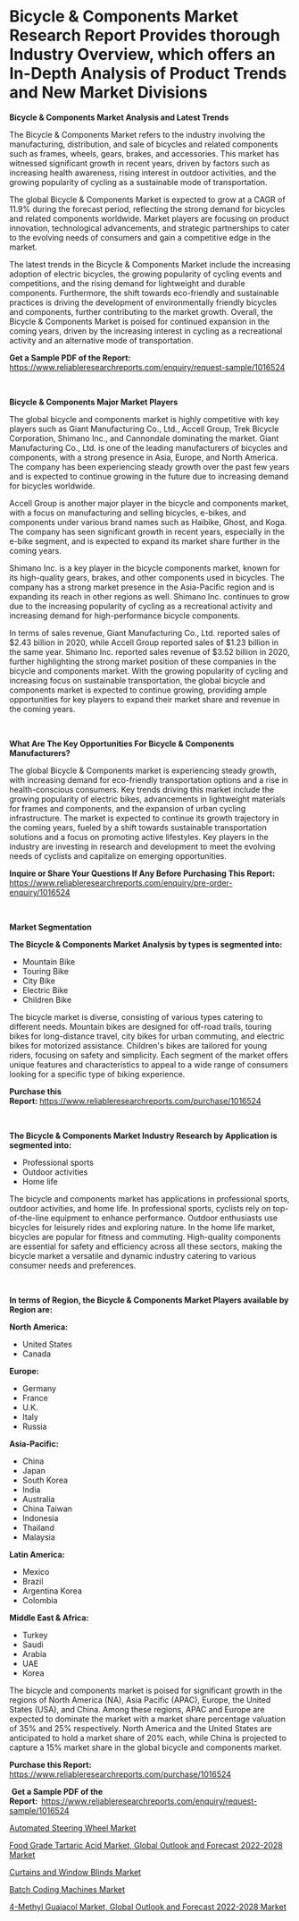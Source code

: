 <p><h1>Bicycle & Components Market Research Report Provides thorough Industry Overview, which offers an In-Depth Analysis of Product Trends and New Market Divisions</h1></p><p><strong>Bicycle & Components Market Analysis and Latest Trends</strong></p>
<p><p>The Bicycle & Components Market refers to the industry involving the manufacturing, distribution, and sale of bicycles and related components such as frames, wheels, gears, brakes, and accessories. This market has witnessed significant growth in recent years, driven by factors such as increasing health awareness, rising interest in outdoor activities, and the growing popularity of cycling as a sustainable mode of transportation.</p><p>The global Bicycle & Components Market is expected to grow at a CAGR of 11.9% during the forecast period, reflecting the strong demand for bicycles and related components worldwide. Market players are focusing on product innovation, technological advancements, and strategic partnerships to cater to the evolving needs of consumers and gain a competitive edge in the market.</p><p>The latest trends in the Bicycle & Components Market include the increasing adoption of electric bicycles, the growing popularity of cycling events and competitions, and the rising demand for lightweight and durable components. Furthermore, the shift towards eco-friendly and sustainable practices is driving the development of environmentally friendly bicycles and components, further contributing to the market growth. Overall, the Bicycle & Components Market is poised for continued expansion in the coming years, driven by the increasing interest in cycling as a recreational activity and an alternative mode of transportation.</p></p>
<p><strong>Get a Sample PDF of the Report:&nbsp;</strong> <a href="https://www.reliableresearchreports.com/enquiry/request-sample/1016524">https://www.reliableresearchreports.com/enquiry/request-sample/1016524</a></p>
<p>&nbsp;</p>
<p><strong>Bicycle & Components Major Market Players</strong></p>
<p><p>The global bicycle and components market is highly competitive with key players such as Giant Manufacturing Co., Ltd., Accell Group, Trek Bicycle Corporation, Shimano Inc., and Cannondale dominating the market. Giant Manufacturing Co., Ltd. is one of the leading manufacturers of bicycles and components, with a strong presence in Asia, Europe, and North America. The company has been experiencing steady growth over the past few years and is expected to continue growing in the future due to increasing demand for bicycles worldwide.</p><p>Accell Group is another major player in the bicycle and components market, with a focus on manufacturing and selling bicycles, e-bikes, and components under various brand names such as Haibike, Ghost, and Koga. The company has seen significant growth in recent years, especially in the e-bike segment, and is expected to expand its market share further in the coming years.</p><p>Shimano Inc. is a key player in the bicycle components market, known for its high-quality gears, brakes, and other components used in bicycles. The company has a strong market presence in the Asia-Pacific region and is expanding its reach in other regions as well. Shimano Inc. continues to grow due to the increasing popularity of cycling as a recreational activity and increasing demand for high-performance bicycle components.</p><p>In terms of sales revenue, Giant Manufacturing Co., Ltd. reported sales of $2.43 billion in 2020, while Accell Group reported sales of $1.23 billion in the same year. Shimano Inc. reported sales revenue of $3.52 billion in 2020, further highlighting the strong market position of these companies in the bicycle and components market. With the growing popularity of cycling and increasing focus on sustainable transportation, the global bicycle and components market is expected to continue growing, providing ample opportunities for key players to expand their market share and revenue in the coming years.</p></p>
<p>&nbsp;</p>
<p><strong>What Are The Key Opportunities For Bicycle & Components Manufacturers?</strong></p>
<p><p>The global Bicycle & Components market is experiencing steady growth, with increasing demand for eco-friendly transportation options and a rise in health-conscious consumers. Key trends driving this market include the growing popularity of electric bikes, advancements in lightweight materials for frames and components, and the expansion of urban cycling infrastructure. The market is expected to continue its growth trajectory in the coming years, fueled by a shift towards sustainable transportation solutions and a focus on promoting active lifestyles. Key players in the industry are investing in research and development to meet the evolving needs of cyclists and capitalize on emerging opportunities.</p></p>
<p><strong>Inquire or Share Your Questions If Any Before Purchasing This Report:</strong> <a href="https://www.reliableresearchreports.com/enquiry/pre-order-enquiry/1016524">https://www.reliableresearchreports.com/enquiry/pre-order-enquiry/1016524</a></p>
<p>&nbsp;</p>
<p><strong>Market Segmentation</strong></p>
<p><strong>The Bicycle & Components Market Analysis by types is segmented into:</strong></p>
<p><ul><li>Mountain Bike</li><li>Touring Bike</li><li>City Bike</li><li>Electric Bike</li><li>Children Bike</li></ul></p>
<p><p>The bicycle market is diverse, consisting of various types catering to different needs. Mountain bikes are designed for off-road trails, touring bikes for long-distance travel, city bikes for urban commuting, and electric bikes for motorized assistance. Children's bikes are tailored for young riders, focusing on safety and simplicity. Each segment of the market offers unique features and characteristics to appeal to a wide range of consumers looking for a specific type of biking experience.</p></p>
<p><strong>Purchase this Report:&nbsp;</strong><a href="https://www.reliableresearchreports.com/purchase/1016524">https://www.reliableresearchreports.com/purchase/1016524</a></p>
<p>&nbsp;</p>
<p><strong>The Bicycle & Components Market Industry Research by Application is segmented into:</strong></p>
<p><ul><li>Professional sports</li><li>Outdoor activities</li><li>Home life</li></ul></p>
<p><p>The bicycle and components market has applications in professional sports, outdoor activities, and home life. In professional sports, cyclists rely on top-of-the-line equipment to enhance performance. Outdoor enthusiasts use bicycles for leisurely rides and exploring nature. In the home life market, bicycles are popular for fitness and commuting. High-quality components are essential for safety and efficiency across all these sectors, making the bicycle market a versatile and dynamic industry catering to various consumer needs and preferences.</p></p>
<p>&nbsp;</p>
<p><strong>In terms of Region, the Bicycle & Components Market Players available by Region are:</strong></p>
<p>
    <p> <strong> North America: </strong>
        <ul>
            <li>United States</li>
            <li>Canada</li>
        </ul>
        </p> 
    <p> <strong> Europe: </strong>
        <ul>
            <li>Germany</li>
            <li>France</li>
            <li>U.K.</li>
            <li>Italy</li>
            <li>Russia</li>
        </ul>
        </p> 
    <p> <strong> Asia-Pacific: </strong>
        <ul>
            <li>China</li>
            <li>Japan</li>
            <li>South Korea</li>
            <li>India</li>
            <li>Australia</li>
            <li>China Taiwan</li>
            <li>Indonesia</li>
            <li>Thailand</li>
            <li>Malaysia</li>
        </ul>
        </p> 
    <p> <strong> Latin America: </strong>
        <ul>
            <li>Mexico</li>
            <li>Brazil</li>
            <li>Argentina Korea</li>
            <li>Colombia</li>
        </ul>
        </p> 
    <p> <strong> Middle East & Africa: </strong>
        <ul>
            <li>Turkey</li>
            <li>Saudi</li>
            <li>Arabia</li>
            <li>UAE</li>
            <li>Korea</li>
        </ul>
    </p>
    </p>
<p><p>The bicycle and components market is poised for significant growth in the regions of North America (NA), Asia Pacific (APAC), Europe, the United States (USA), and China. Among these regions, APAC and Europe are expected to dominate the market with a market share percentage valuation of 35% and 25% respectively. North America and the United States are anticipated to hold a market share of 20% each, while China is projected to capture a 15% market share in the global bicycle and components market.</p></p>
<p><strong>Purchase this Report: </strong><a href="https://www.reliableresearchreports.com/purchase/1016524">https://www.reliableresearchreports.com/purchase/1016524</a></p>
<p>&nbsp;<strong>Get a Sample PDF of the Report:&nbsp;&nbsp;</strong><a href="https://www.reliableresearchreports.com/enquiry/request-sample/1016524">https://www.reliableresearchreports.com/enquiry/request-sample/1016524</a></p>
<p><strong></strong></p>
<p><p><a href="https://medium.com/@kelsitorphy644/automated-steering-wheel-market-outlook-industry-overview-and-forecast-2024-to-2031-e92106c5f928">Automated Steering Wheel Market</a></p><p><a href="https://github.com/nancykennedykellievqfqt2/Market-Research-Report-List-1/blob/main/food-grade-tartaric-acid-market-global-outlook-and-forecast-2022-2028-market.md">Food Grade Tartaric Acid Market, Global Outlook and Forecast 2022-2028 Market</a></p><p><a href="https://issuu.com/reportprime-2/docs/curtains-and-window-blinds-market-size-2030.pptx">Curtains and Window Blinds Market</a></p><p><a href="https://medium.com/@kelsitorphy644/batch-coding-machines-market-insight-market-trends-growth-forecasted-from-2024-to-2031-0481bb6ef875">Batch Coding Machines Market</a></p><p><a href="https://github.com/seekum/Market-Research-Report-List-1/blob/main/4-methyl-guaiacol-market-global-outlook-and-forecast-2022-2028-market.md">4-Methyl Guaiacol Market, Global Outlook and Forecast 2022-2028 Market</a></p></p>